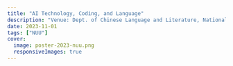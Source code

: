 ```yaml
---
title: "AI Technology, Coding, and Language"
description: "Venue: Dept. of Chinese Language and Literature, National United University"
date: 2023-11-01
tags: ["NUU"]
cover:
  image: poster-2023-nuu.png
  responsiveImages: true
---
```


